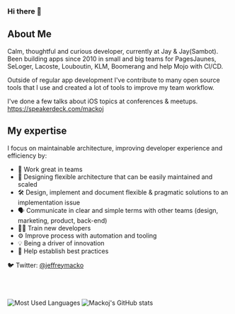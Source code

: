 ### Hi there 👋


## About Me

Calm, thoughtful and curious developer, currently at Jay & Jay(Sambot). Been building apps since 2010 in small and big teams for PagesJaunes, SeLoger, Lacoste, Louboutin, KLM, Boomerang and help Mojo with CI/CD.

Outside of regular app development I've contribute to many open source tools that I use and created a lot of tools to improve my team workflow.

I've done a few talks about iOS topics at conferences & meetups. https://speakerdeck.com/mackoj

## My expertise

I focus on maintainable architecture, improving developer experience and efficiency by:
- 👥 Work great in teams
- 🤔 Designing flexible architecture that can be easily maintained and scaled
- 🛠️ Design, implement and document flexible & pragmatic solutions to an implementation issue
- 🗣 Communicate in clear and simple terms with other teams (design, marketing, product, back-end)
- 🧑‍💻 Train new developers
- ⚙️ Improve process with automation and tooling
- 💡 Being a driver of innovation
- 👥 Help establish best practices

🐦 Twitter: [@jeffreymacko](https://twitter.com/jeffreymacko)

<br/>
<br/>

![Most Used Languages](https://github-readme-stats.vercel.app/api/top-langs?username=mackoj&show_icons=true&locale=en&layout=compact&count_private=true)
![Mackoj's GitHub stats](https://github-readme-stats.vercel.app/api?username=mackoj&theme=default&show_icons=true&count_private=true)

